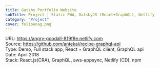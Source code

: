 ```yaml
---
title: Gatsby Portfolio Website 
subTitle: Project | Static PWA, GatsbyJS (React+GraphQL), Netlify
category: "Project"
cover: folioenag.png
---
```


URL: https://angry-goodall-819f8e.netlify.com  
Source: https://github.com/antekai/recipe-graphql-api  
Type: Demo, Full stack app, React + GraphQL client, GraphQL api  
Date: April 2018  
Stack: React.js(CRA), GraphQL, aws-appsync, Netlify (CD), npm
